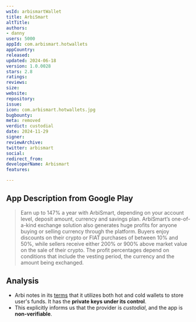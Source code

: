 ```yaml
---
wsId: arbismartWallet
title: ArbiSmart
altTitle: 
authors:
- danny
users: 5000
appId: com.arbismart.hotwallets
appCountry: 
released: 
updated: 2024-06-18
version: 1.0.0028
stars: 2.8
ratings: 
reviews: 
size: 
website: 
repository: 
issue: 
icon: com.arbismart.hotwallets.jpg
bugbounty: 
meta: removed
verdict: custodial
date: 2024-11-29
signer: 
reviewArchive: 
twitter: arbismart
social: 
redirect_from: 
developerName: Arbismart
features: 

---
```


## App Description from Google Play

  > Earn up to 147% a year with ArbiSmart, depending on your account level, deposit amount, currency and savings plan. ArbiSmart’s one-of-a-kind exchange solution also generates huge profits for anyone buying or selling currency through the platform. Buyers enjoy discounts on their crypto or FIAT purchases of between 10% and 50%, while sellers receive either 200% or 900% above market value on the sale of their crypto. The profit percentages depend on conditions that include the vesting period, the currency and the amount being exchanged.

## Analysis 

- Arbi notes in its [terms](https://arbismart.com/terms-and-conditions/) that it utilizes both hot and cold wallets to store user's funds. It has the **private keys under its control**. 
- This explicitly informs us that the provider is *custodial*, and the app is **non-verifiable**.